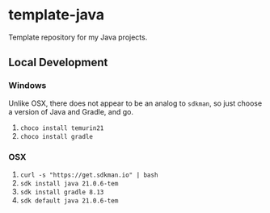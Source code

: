 # template-java

Template repository for my Java projects.

## Local Development

### Windows

Unlike OSX, there does not appear to be an analog to `sdkman`, so just choose a version of Java and Gradle, and go.

1. `choco install temurin21`
1. `choco install gradle`

### OSX

1. `curl -s "https://get.sdkman.io" | bash`
1. `sdk install java 21.0.6-tem`
1. `sdk install gradle 8.13`
1. `sdk default java 21.0.6-tem`
